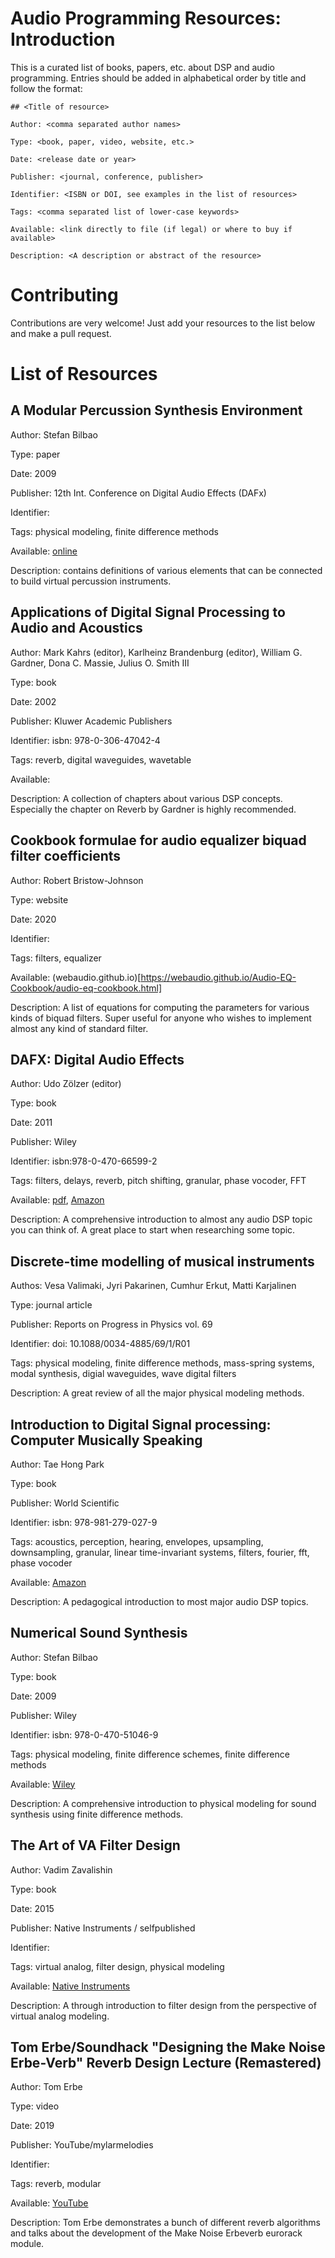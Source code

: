 # Audio Programming Resources: Introduction

This is a curated list of books, papers, etc. about DSP and audio programming. Entries should be added in alphabetical order by title and follow the format:

```
## <Title of resource>

Author: <comma separated author names>

Type: <book, paper, video, website, etc.>

Date: <release date or year>

Publisher: <journal, conference, publisher>

Identifier: <ISBN or DOI, see examples in the list of resources>

Tags: <comma separated list of lower-case keywords>

Available: <link directly to file (if legal) or where to buy if available>

Description: <A description or abstract of the resource>
```

# Contributing

Contributions are very welcome! Just add your resources to the list below and make a pull request.

# List of Resources

## A Modular Percussion Synthesis Environment

Author: Stefan Bilbao

Type: paper

Date: 2009

Publisher: 12th Int. Conference on Digital Audio Effects (DAFx)

Identifier:

Tags: physical modeling, finite difference methods

Available: [online](http://dafx09.como.polimi.it/proceedings/papers/paper_68.pdf)

Description: contains definitions of various elements that can be connected to build virtual percussion instruments.

## Applications of Digital Signal Processing to Audio and Acoustics

Author: Mark Kahrs (editor), Karlheinz Brandenburg (editor), William G. Gardner, Dona C. Massie, Julius O. Smith III

Type: book

Date: 2002

Publisher: Kluwer Academic Publishers

Identifier: isbn: 978-0-306-47042-4

Tags: reverb, digital waveguides, wavetable

Available:

Description: A collection of chapters about various DSP concepts. Especially the chapter on Reverb by Gardner is highly recommended.

## Cookbook formulae for audio equalizer biquad filter coefficients

Author: Robert Bristow-Johnson

Type: website

Date: 2020

Identifier:

Tags: filters, equalizer

Available: (webaudio.github.io)[https://webaudio.github.io/Audio-EQ-Cookbook/audio-eq-cookbook.html]

Description: A list of equations for computing the parameters for various kinds of biquad filters. Super useful for anyone who wishes to implement almost any kind of standard filter.

## DAFX: Digital Audio Effects

Author: Udo Zölzer (editor)

Type: book

Date: 2011

Publisher: Wiley

Identifier: isbn:978-0-470-66599-2

Tags: filters, delays, reverb, pitch shifting, granular, phase vocoder, FFT

Available: [pdf](https://download.e-bookshelf.de/download/0000/5966/81/L-G-0000596681-0002364188.pdf), [Amazon](https://www.amazon.com/DAFX-Digital-Effects-Udo-Z%C3%B6lzer/dp/0470665998)

Description: A comprehensive introduction to almost any audio DSP topic you can think of. A great place to start when researching some topic.

## Discrete-time modelling of musical instruments

Authos: Vesa Valimaki, Jyri Pakarinen, Cumhur Erkut, Matti Karjalinen

Type: journal article

Publisher: Reports on Progress in Physics vol. 69

Identifier: doi: 10.1088/0034-4885/69/1/R01

Tags: physical modeling, finite difference methods, mass-spring systems, modal synthesis, digial waveguides, wave digital filters

Description: A great review of all the major physical modeling methods.

## Introduction to Digital Signal processing: Computer Musically Speaking

Author: Tae Hong Park

Type: book

Publisher: World Scientific

Identifier: isbn: 978-981-279-027-9

Tags: acoustics, perception, hearing, envelopes, upsampling, downsampling, granular, linear time-invariant systems, filters, fourier, fft, phase vocoder

Available: [Amazon](https://www.amazon.com/Introduction-Digital-Signal-Processing-Musically/dp/9812790276)

Description: A pedagogical introduction to most major audio DSP topics.


## Numerical Sound Synthesis

Author: Stefan Bilbao

Type: book

Date: 2009

Publisher: Wiley

Identifier: isbn: 978-0-470-51046-9

Tags: physical modeling, finite difference schemes, finite difference methods

Available: [Wiley](https://onlinelibrary.wiley.com/doi/book/10.1002/9780470749012)

Description: A comprehensive introduction to physical modeling for sound synthesis using finite difference methods.

## The Art of VA Filter Design

Author: Vadim Zavalishin

Type: book

Date: 2015

Publisher: Native Instruments / selfpublished

Identifier:

Tags: virtual analog, filter design, physical modeling

Available: [Native Instruments](https://www.native-instruments.com/fileadmin/ni_media/downloads/pdf/VAFilterDesign_1.1.1.pdf)

Description: A through introduction to filter design from the perspective of virtual analog modeling.

## Tom Erbe/Soundhack "Designing the Make Noise Erbe-Verb" Reverb Design Lecture (Remastered)

Author: Tom Erbe

Type: video

Date: 2019

Publisher: YouTube/mylarmelodies

Identifier:

Tags: reverb, modular

Available: [YouTube](https://www.youtube.com/watch?v=Il_qdtQKnqk)

Description: Tom Erbe demonstrates a bunch of different reverb algorithms and talks about the development of the Make Noise Erbeverb eurorack module.
